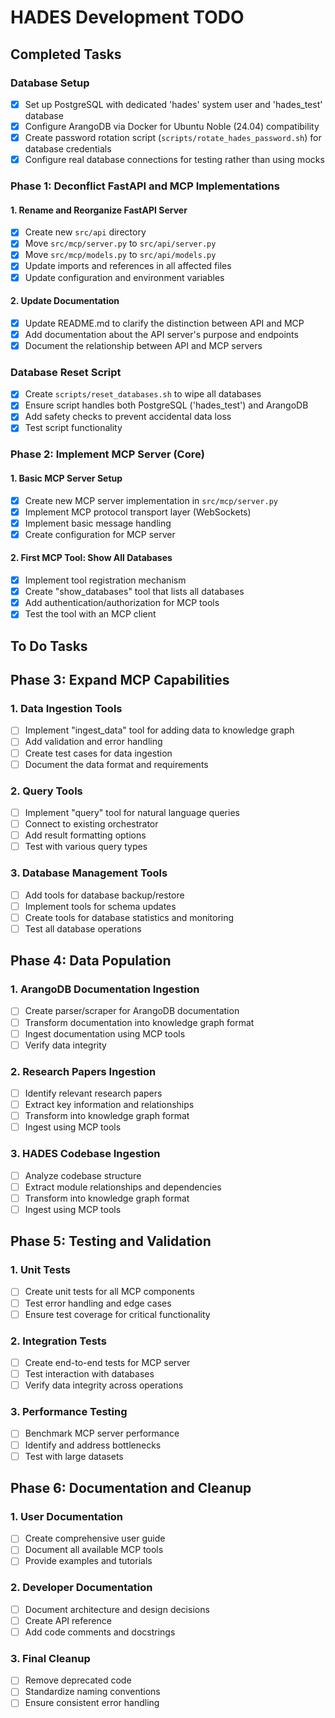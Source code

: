 # HADES Development TODO

## Completed Tasks

### Database Setup
- [x] Set up PostgreSQL with dedicated 'hades' system user and 'hades_test' database
- [x] Configure ArangoDB via Docker for Ubuntu Noble (24.04) compatibility
- [x] Create password rotation script (`scripts/rotate_hades_password.sh`) for database credentials
- [x] Configure real database connections for testing rather than using mocks

### Phase 1: Deconflict FastAPI and MCP Implementations

#### 1. Rename and Reorganize FastAPI Server
- [x] Create new `src/api` directory
- [x] Move `src/mcp/server.py` to `src/api/server.py`
- [x] Move `src/mcp/models.py` to `src/api/models.py`
- [x] Update imports and references in all affected files
- [x] Update configuration and environment variables

#### 2. Update Documentation
- [x] Update README.md to clarify the distinction between API and MCP
- [x] Add documentation about the API server's purpose and endpoints
- [x] Document the relationship between API and MCP servers

### Database Reset Script
- [x] Create `scripts/reset_databases.sh` to wipe all databases
- [x] Ensure script handles both PostgreSQL ('hades_test') and ArangoDB
- [x] Add safety checks to prevent accidental data loss
- [x] Test script functionality

### Phase 2: Implement MCP Server (Core)

#### 1. Basic MCP Server Setup
- [x] Create new MCP server implementation in `src/mcp/server.py`
- [x] Implement MCP protocol transport layer (WebSockets)
- [x] Implement basic message handling
- [x] Create configuration for MCP server

#### 2. First MCP Tool: Show All Databases
- [x] Implement tool registration mechanism
- [x] Create "show_databases" tool that lists all databases
- [x] Add authentication/authorization for MCP tools
- [x] Test the tool with an MCP client

## To Do Tasks

## Phase 3: Expand MCP Capabilities

### 1. Data Ingestion Tools
- [ ] Implement "ingest_data" tool for adding data to knowledge graph
- [ ] Add validation and error handling
- [ ] Create test cases for data ingestion
- [ ] Document the data format and requirements

### 2. Query Tools
- [ ] Implement "query" tool for natural language queries
- [ ] Connect to existing orchestrator
- [ ] Add result formatting options
- [ ] Test with various query types

### 3. Database Management Tools
- [ ] Add tools for database backup/restore
- [ ] Implement tools for schema updates
- [ ] Create tools for database statistics and monitoring
- [ ] Test all database operations

## Phase 4: Data Population

### 1. ArangoDB Documentation Ingestion
- [ ] Create parser/scraper for ArangoDB documentation
- [ ] Transform documentation into knowledge graph format
- [ ] Ingest documentation using MCP tools
- [ ] Verify data integrity

### 2. Research Papers Ingestion
- [ ] Identify relevant research papers
- [ ] Extract key information and relationships
- [ ] Transform into knowledge graph format
- [ ] Ingest using MCP tools

### 3. HADES Codebase Ingestion
- [ ] Analyze codebase structure
- [ ] Extract module relationships and dependencies
- [ ] Transform into knowledge graph format
- [ ] Ingest using MCP tools

## Phase 5: Testing and Validation

### 1. Unit Tests
- [ ] Create unit tests for all MCP components
- [ ] Test error handling and edge cases
- [ ] Ensure test coverage for critical functionality

### 2. Integration Tests
- [ ] Create end-to-end tests for MCP server
- [ ] Test interaction with databases
- [ ] Verify data integrity across operations

### 3. Performance Testing
- [ ] Benchmark MCP server performance
- [ ] Identify and address bottlenecks
- [ ] Test with large datasets

## Phase 6: Documentation and Cleanup

### 1. User Documentation
- [ ] Create comprehensive user guide
- [ ] Document all available MCP tools
- [ ] Provide examples and tutorials

### 2. Developer Documentation
- [ ] Document architecture and design decisions
- [ ] Create API reference
- [ ] Add code comments and docstrings

### 3. Final Cleanup
- [ ] Remove deprecated code
- [ ] Standardize naming conventions
- [ ] Ensure consistent error handling
